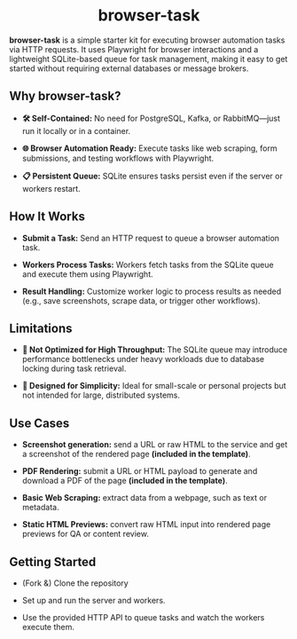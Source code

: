 <div align="center">
  <h1>browser-task</h1>
</div>

**browser-task** is a simple starter kit for executing browser automation tasks via HTTP requests. It uses Playwright for browser interactions and a lightweight SQLite-based queue for task management, making it easy to get started without requiring external databases or message brokers.

## Why browser-task?

* **🛠 Self-Contained:** No need for PostgreSQL, Kafka, or RabbitMQ—just run it locally or in a container.

* **🌐 Browser Automation Ready:** Execute tasks like web scraping, form submissions, and testing workflows with Playwright.

* **📋 Persistent Queue:** SQLite ensures tasks persist even if the server or workers restart.


## How It Works

* **Submit a Task:** Send an HTTP request to queue a browser automation task.

* **Workers Process Tasks:** Workers fetch tasks from the SQLite queue and execute them using Playwright.

* **Result Handling:** Customize worker logic to process results as needed (e.g., save screenshots, scrape data, or trigger other workflows).


## Limitations

* **🐢 Not Optimized for High Throughput:** The SQLite queue may introduce performance bottlenecks under heavy workloads due to database locking during task retrieval.

* **💼 Designed for Simplicity:** Ideal for small-scale or personal projects but not intended for large, distributed systems.


## Use Cases

* **Screenshot generation:** send a URL or raw HTML to the service and get a screenshot of the rendered page **(included in the template)**.

* **PDF Rendering:** submit a URL or HTML payload to generate and download a PDF of the page **(included in the template)**.

* **Basic Web Scraping:** extract data from a webpage, such as text or metadata.

* **Static HTML Previews:** convert raw HTML input into rendered page previews for QA or content review.


## Getting Started

* (Fork &) Clone the repository

* Set up and run the server and workers.

* Use the provided HTTP API to queue tasks and watch the workers execute them.
